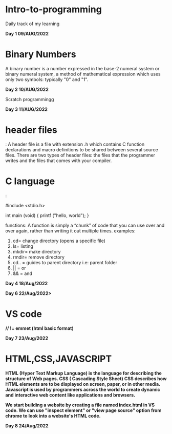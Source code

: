 # Intro-to-programming
Daily track of my learning

<strong> Day 1 09/AUG/2022 </strong>


<h1> Binary Numbers </h1>
A binary number is a number expressed in the base-2 numeral system or binary numeral system, a method of mathematical expression which uses only two symbols: typically "0" and "1".

<strong> Day 2 10/AUG/2022 </strong>

Scratch programmingg

<strong> Day 3 11/AUG/2022 </strong>

<h1>header files</h1> : 
A header file is a file with extension .h which contains C function declarations and macro definitions to be shared between several source files. There are two types of header files: the files that the programmer writes and the files that comes with your compiler.

<h1>C language</h1> :

#include <stdio.h>

int main (void)
{
  printf ("hello, world");
}

functions: A function is simply a “chunk” of code that you can use over and over again, rather than writing it out multiple times.
examples:
1) cd= change directory (opens a specific file)
2) ls= listing
3) mkdir= make directory
4) rmdir= remove directory
5) cd.. = guides to parent directory i.e: parent folder
6) || = or
7) && = and

<strong>Day 4 18/Aug/2022</strong>

<strong>Day 6 22/Aug/2022>
  
  <h1>VS code</h1>
  
  // != emmet (html basic format)
  
  <strong>Day 7 23/Aug/2022</strong>
  
  <h1>HTML,CSS,JAVASCRIPT</h1>
  
  HTML (Hyper Text Markup Language) is the language for describing the structure of Web pages.
  CSS ( Cascading Style Sheet) CSS describes how HTML elements are to be displayed on screen, paper, or in other media.
  Javascript is used by programmers across the world to create dynamic and interactive web content like applications and browsers.
  
  We start building a website by creating a file named index.html in VS code.
  We can use "inspect element" or "view page source" option from chrome to look into a website's HTML code.
  
  <strong>Day 8 24/Aug/2022</strong>
  
 
